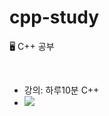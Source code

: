 # cpp-study 
🖥 C++ 공부


<br>

- 강의: 하루10분 C++
- <img src="https://img.shields.io/badge/cpp-00599C?style=flat&logo=cplusplus&logoColor=white" style="height:auto;margin-right: 10px;;">
